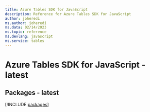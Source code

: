 ```yaml
---
title: Azure Tables SDK for JavaScript
description: Reference for Azure Tables SDK for JavaScript
author: joheredi
ms.author: joheredi
ms.data: 02/14/2023
ms.topic: reference
ms.devlang: javascript
ms.service: tables
---
```

# Azure Tables SDK for JavaScript - latest
## Packages - latest
[!INCLUDE [packages](tables-index.md)]